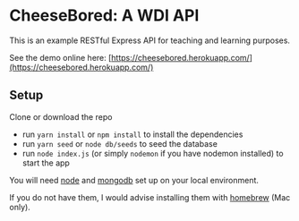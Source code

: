 # CheeseBored: A WDI API

This is an example RESTful Express API for teaching and learning purposes.

See the demo online here: [https://cheesebored.herokuapp.com/](https://cheesebored.herokuapp.com/)

## Setup

Clone or download the repo

- run `yarn install` or `npm install` to install the dependencies
- run `yarn seed` or `node db/seeds` to seed the database
- run `node index.js` (or simply `nodemon` if you have nodemon installed) to start the app

You will need [node](https://nodejs.org/) and [mongodb](https://www.mongodb.com/) set up on your local environment.

If you do not have them, I would advise installing them with [homebrew](https://brew.sh/) (Mac only).
